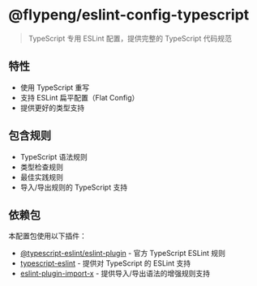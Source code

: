 # @flypeng/eslint-config-typescript

> TypeScript 专用 ESLint 配置，提供完整的 TypeScript 代码规范

## 特性

- 使用 TypeScript 重写
- 支持 ESLint 扁平配置（Flat Config）
- 提供更好的类型支持

## 包含规则

- TypeScript 语法规则
- 类型检查规则
- 最佳实践规则
- 导入/导出规则的 TypeScript 支持

## 依赖包

本配置包使用以下插件：

- [@typescript-eslint/eslint-plugin](https://typescript-eslint.io/) - 官方 TypeScript ESLint 规则
- [typescript-eslint](https://typescript-eslint.io/) - 提供对 TypeScript 的 ESLint 支持
- [eslint-plugin-import-x](https://github.com/un-ts/eslint-plugin-import-x) - 提供导入/导出语法的增强规则支持

